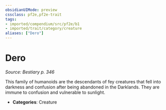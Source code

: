 ```yaml
---
obsidianUIMode: preview
cssclass: pf2e,pf2e-trait
tags:
- imported/compendium/src/pf2e/b1
- imported/trait/category/creature
aliases: ["Dero"]
---
```

# Dero  
*Source: Bestiary p. 346*  

This family of humanoids are the descendants of fey creatures that fell into darkness and confusion after being abandoned in the Darklands. They are immune to confusion and vulnerable to sunlight.

- **Categories**: Creature
